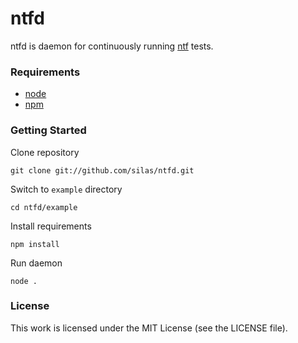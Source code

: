 ntfd
====

ntfd is daemon for continuously running [ntf](https://github.com/silas/ntf)
tests.

### Requirements

  * [node](http://nodejs.org/)
  * [npm](http://npmjs.org/)

### Getting Started

Clone repository

    git clone git://github.com/silas/ntfd.git

Switch to `example` directory

    cd ntfd/example

Install requirements

    npm install

Run daemon

    node .

### License

This work is licensed under the MIT License (see the LICENSE file).
